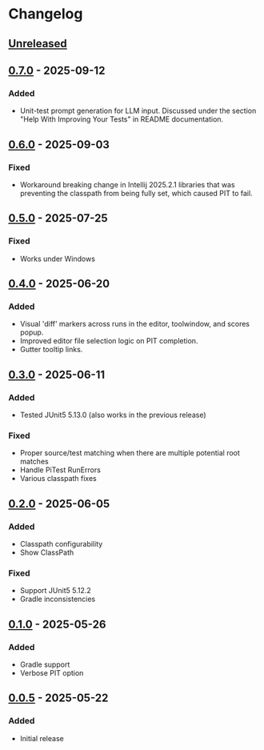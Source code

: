 # Changelog

## [Unreleased]

## [0.7.0] - 2025-09-12

### Added

- Unit-test prompt generation for LLM input. Discussed under the section "Help With Improving Your Tests" in README documentation.

## [0.6.0] - 2025-09-03

### Fixed

- Workaround breaking change in Intellij 2025.2.1 libraries that was preventing the classpath from being fully set, which caused PIT to fail.

## [0.5.0] - 2025-07-25

### Fixed

- Works under Windows

## [0.4.0] - 2025-06-20

### Added

- Visual 'diff' markers across runs in the editor, toolwindow, and scores popup.
- Improved editor file selection logic on PIT completion.
- Gutter tooltip links.

## [0.3.0] - 2025-06-11

### Added

- Tested JUnit5 5.13.0 (also works in the previous release)

### Fixed

- Proper source/test matching when there are multiple potential root matches
- Handle PiTest RunErrors
- Various classpath fixes

## [0.2.0] - 2025-06-05

### Added

- Classpath configurability
- Show ClassPath

### Fixed

- Support JUnit5 5.12.2
- Gradle inconsistencies

## [0.1.0] - 2025-05-26

### Added

- Gradle support
- Verbose PIT option

## [0.0.5] - 2025-05-22

### Added

- Initial release

[Unreleased]: https://github.com/bmccar/pitest-idea/compare/v0.7.0...HEAD
[0.7.0]: https://github.com/bmccar/pitest-idea/compare/v0.6.0...v0.7.0
[0.6.0]: https://github.com/bmccar/pitest-idea/compare/v0.5.0...v0.6.0
[0.5.0]: https://github.com/bmccar/pitest-idea/compare/v0.4.0...v0.5.0
[0.4.0]: https://github.com/bmccar/pitest-idea/compare/v0.3.0...v0.4.0
[0.3.0]: https://github.com/bmccar/pitest-idea/compare/v0.2.0...v0.3.0
[0.2.0]: https://github.com/bmccar/pitest-idea/compare/v0.1.0...v0.2.0
[0.1.0]: https://github.com/bmccar/pitest-idea/compare/v0.0.5...v0.1.0
[0.0.5]: https://github.com/bmccar/pitest-idea/commits/v0.0.5
